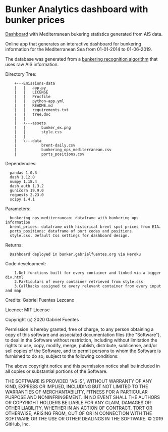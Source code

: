 # Bunker Analytics dashboard with bunker prices
[Dashboard](http://bunker.gabrielfuentes.org) with Mediterranean bukering statistics generated from AIS data.

Online app that generates an interactive dashboard for bunkering information for the Mediterranean Sea from 01-01-2014 to 01-06-2019. 

The database was generated from a [bunkering recognition algorithm](https://github.com/gabrielfuenmar/bunkering-recognition) that uses raw AIS information.

Directory Tree:

        +---Emissions-data
        |   |   app.py
        |   |   LICENSE
        |   |   Procfile
        |   |   python-app.yml
        |   |   README.md
        |   |   requirements.txt
        |   |   tree.doc
        |   |   
        |   +---assets
        |   |       bunker_ex.png
        |   |       style.css
        |   |       
        |   \---data
        |           brent-daily.csv
        |           bunkering_ops_mediterranean.csv
        |           ports_positions.csv

Dependencies:

      pandas 1.0.3
      dash 1.12.0
      numpy 1.18.4
      dash_auth 1.3.2
      gunicorn 19.9.0
      requests 2.23.0
      scipy 1.4.1

Parameters: 

      bunkering_ops_mediterranean: dataframe with bunkering ops information
      brent_prices: dataframe with historical brent spot prices from EIA.
      ports_positions: dataframe of port codes and positions.
      style.css. Default Css settings for dashboard design.

Returns: 

      Dashboard deployed in bunker.gabrielfuentes.org via Heroku
        
Code development:
  
        1.Def functions built for every container and linked via a bigger div.html
        2.Particulars of every container retrieved from style.css
        3.Callbacks assigned to every relevant container from every input and map
  
Credits: Gabriel Fuentes Lezcano

Licence: MIT License

Copyright (c) 2020 Gabriel Fuentes

Permission is hereby granted, free of charge, to any person obtaining a copy
of this software and associated documentation files (the "Software"), to deal
in the Software without restriction, including without limitation the rights
to use, copy, modify, merge, publish, distribute, sublicense, and/or sell
copies of the Software, and to permit persons to whom the Software is
furnished to do so, subject to the following conditions:

The above copyright notice and this permission notice shall be included in all
copies or substantial portions of the Software.

THE SOFTWARE IS PROVIDED "AS IS", WITHOUT WARRANTY OF ANY KIND, EXPRESS OR
IMPLIED, INCLUDING BUT NOT LIMITED TO THE WARRANTIES OF MERCHANTABILITY,
FITNESS FOR A PARTICULAR PURPOSE AND NONINFRINGEMENT. IN NO EVENT SHALL THE
AUTHORS OR COPYRIGHT HOLDERS BE LIABLE FOR ANY CLAIM, DAMAGES OR OTHER
LIABILITY, WHETHER IN AN ACTION OF CONTRACT, TORT OR OTHERWISE, ARISING FROM,
OUT OF OR IN CONNECTION WITH THE SOFTWARE OR THE USE OR OTHER DEALINGS IN THE
SOFTWARE.
© 2019 GitHub, Inc.

